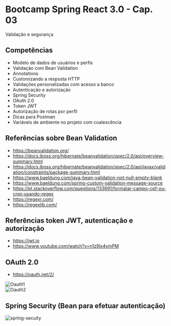 # Bootcamp Spring React 3.0 - Cap. 03
Validação e segurança

## Competências
- Modelo de dados de usuários e perfis
- Validação com Bean Validation
- Annotations
- Customizando a resposta HTTP
- Validações personalizadas com acesso a banco
- Autenticação e autorização
- Spring Security
- OAuth 2.0
- Token JWT
- Autorização de rotas por perfil
- Dicas para Postman
- Variáveis de ambiente no projeto com coalescência


## Referências sobre Bean Validation

- https://beanvalidation.org/
- https://docs.jboss.org/hibernate/beanvalidation/spec/2.0/api/overview-summary.html
- https://docs.jboss.org/hibernate/beanvalidation/spec/2.0/api/javax/validation/constraints/package-summary.html
- https://www.baeldung.com/java-bean-validation-not-null-empty-blank
- https://www.baeldung.com/spring-custom-validation-message-source
- https://pt.stackoverflow.com/questions/133691/formatar-campo-cpf-ou-cnpj-usando-regex
- https://regexr.com/
- https://regexlib.com/


## Referências token JWT, autenticação e autorização

- https://jwt.io
- https://www.youtube.com/watch?v=n1z9lx4ymPM

## OAuth 2.0

- https://oauth.net/2/

![Oauth1](./src/main/resources/files/oauth1.png)  
![Oauth2](./src/main/resources/files/oauth2.png)


## Spring Security (Bean para efetuar autenticação)

![spring-secuity](./src/main/resources/files/spring-secuity)
